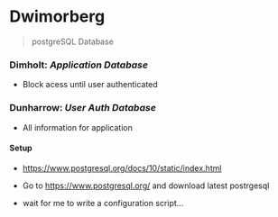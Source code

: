 # Dwimorberg
  > postgreSQL Database

### Dimholt: _Application Database_
  - Block acess until user authenticated

### Dunharrow: _User Auth Database_
  - All information for application


#### Setup
 + https://www.postgresql.org/docs/10/static/index.html

 + Go to https://www.postgresql.org/ and download latest postrgesql
 + wait for me to write a configuration script...
